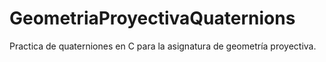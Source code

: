 # GeometriaProyectivaQuaternions
Practica de quaterniones en C para la asignatura de geometría proyectiva.
